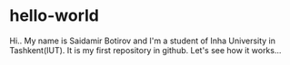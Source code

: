 # hello-world
Hi..
My name is Saidamir Botirov and I'm a student of Inha University in Tashkent(IUT).
It is my first repository in github.
Let's see how it works...

